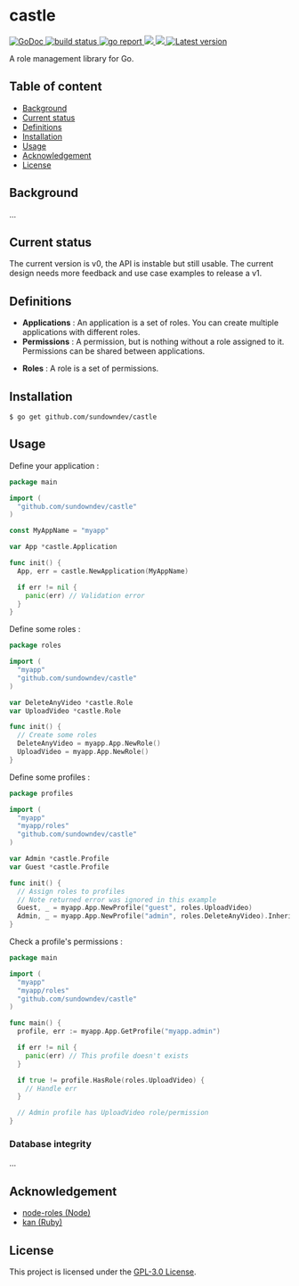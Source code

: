 # castle

<div align="left">
  <a href="https://godoc.org/github.com/sundowndev/castle">
    <img src="https://godoc.org/github.com/sundowndev/castle?status.svg" alt="GoDoc">
  </a>
  <a href="https://github.com/sundowndev/castle/actions">
    <img src="https://img.shields.io/endpoint.svg?url=https://actions-badge.atrox.dev/sundowndev/castle/badge?ref=master" alt="build status" />
  </a>
  <a href="https://goreportcard.com/report/github.com/sundowndev/castle">
    <img src="https://goreportcard.com/badge/github.com/sundowndev/castle" alt="go report" />
  </a>
  <a href="https://codeclimate.com/github/sundowndev/castle/maintainability">
    <img src="https://api.codeclimate.com/v1/badges/e827d7cc994c6519d319/maintainability" />
  </a>
  <a href="https://codecov.io/gh/sundowndev/castle">
    <img src="https://codecov.io/gh/sundowndev/castle/branch/master/graph/badge.svg" />
  </a>
  <a href="https://github.com/sundowndev/castle/releases">
    <img src="https://img.shields.io/github/release/SundownDEV/castle.svg" alt="Latest version" />
  </a>
</div>

A role management library for Go.

## Table of content

- [Background](#background)
- [Current status](#current-status)
- [Definitions](#definitions)
- [Installation](#installation)
- [Usage](#usage)
- [Acknowledgement](#acknowledgement)
- [License](#license)

## Background

...

## Current status

The current version is v0, the API is instable but still usable. The current design needs more feedback and use case examples to release a v1.

## Definitions

- **Applications** : An application is a set of roles. You can create multiple applications with different roles.
- **Permissions** : A permission, but is nothing without a role assigned to it. Permissions can be shared between applications.
<!-- - **Abilities** : ... -->
- **Roles** : A role is a set of permissions.

## Installation

```
$ go get github.com/sundowndev/castle
```

## Usage

Define your application :

```go
package main

import (
  "github.com/sundowndev/castle"
)

const MyAppName = "myapp"

var App *castle.Application

func init() {
  App, err = castle.NewApplication(MyAppName)

  if err != nil {
    panic(err) // Validation error
  }
}
```

Define some roles :

```go
package roles

import (
  "myapp"
  "github.com/sundowndev/castle"
)

var DeleteAnyVideo *castle.Role
var UploadVideo *castle.Role

func init() {
  // Create some roles
  DeleteAnyVideo = myapp.App.NewRole()
  UploadVideo = myapp.App.NewRole()
}
```

Define some profiles :

```go
package profiles

import (
  "myapp"
  "myapp/roles"
  "github.com/sundowndev/castle"
)

var Admin *castle.Profile
var Guest *castle.Profile

func init() {  
  // Assign roles to profiles
  // Note returned error was ignored in this example
  Guest, _ = myapp.App.NewProfile("guest", roles.UploadVideo)
  Admin, _ = myapp.App.NewProfile("admin", roles.DeleteAnyVideo).InheritFromProfile(Guest) // Admin profile will inherit from Guest's permissions
}
```

Check a profile's permissions :

```go
package main

import (
  "myapp"
  "myapp/roles"
  "github.com/sundowndev/castle"
)

func main() {
  profile, err := myapp.App.GetProfile("myapp.admin")

  if err != nil {
    panic(err) // This profile doesn't exists
  }

  if true != profile.HasRole(roles.UploadVideo) {
    // Handle err
  }

  // Admin profile has UploadVideo role/permission
}
```

### Database integrity

...

## Acknowledgement

- [node-roles (Node)](https://dresende.github.io/node-roles/)
- [kan (Ruby)](https://github.com/davydovanton/kan)

## License

This project is licensed under the [GPL-3.0 License](LICENSE).

